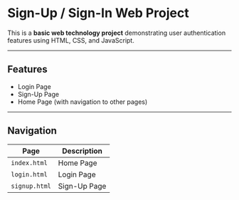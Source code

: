 # Sign-Up / Sign-In Web Project

This is a **basic web technology project** demonstrating user authentication features using HTML, CSS, and JavaScript.

---

## Features

-  Login Page  
-  Sign-Up Page  
-  Home Page (with navigation to other pages)

---

## Navigation

| Page        | Description               |
|-------------|---------------------------|
| `index.html`| Home Page                 |
| `login.html`| Login Page                |
| `signup.html`| Sign-Up Page              |


